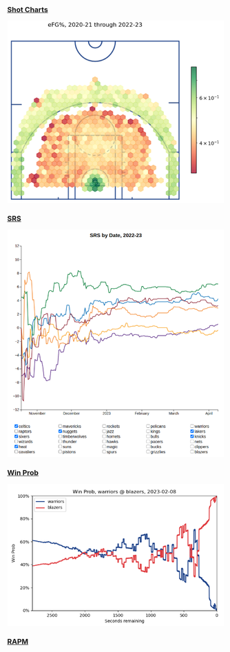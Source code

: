 ### <a href="https://github.com/dcorby/nba-stats/tree/main/shot-charts">Shot Charts</a>
![alt text](https://github.com/dcorby/nba-stats/blob/main/nba-stats-efg.png?raw=true)

### <a href="https://github.com/dcorby/nba-stats/tree/main/srs">SRS</a>
![alt text](https://github.com/dcorby/nba-stats/blob/main/nba-stats-srs.png?raw=true)

### <a href="https://github.com/dcorby/nba-stats/tree/main/win-prob">Win Prob</a>
![alt text](https://github.com/dcorby/nba-stats/blob/main/nba-stats-win-prob.png?raw=true)

### <a href="https://github.com/dcorby/nba-stats/tree/main/rapm">RAPM</a>
